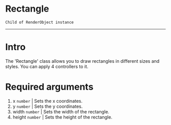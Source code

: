 # Rectangle
``Child of RenderObject instance``

- - -

# Intro
The 'Rectangle' class allows you to draw rectangles in different sizes and styles. You can apply 4 controllers to it. 

# Required arguments

1. x ``number`` | Sets the x coordinates.
2. y ``number`` | Sets the y coordinates.
3. width ``number`` | Sets the width of the rectangle.
4. height ``number`` | Sets the height of the rectangle.

